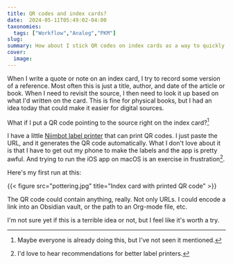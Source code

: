 ```yaml
---
title: QR codes and index cards?
date:  2024-05-11T05:49:02-04:00
taxonomies:
  tags: ["Workflow","Analog","PKM"]
slug: 
summary: How about I stick QR codes on index cards as a way to quickly find the original reference?
cover:
  image: 
---
```



When I write a quote or note on an index card, I try to record some version of a reference. Most often this is just a title, author, and date of the article or book. When I need to revisit the source, I then need to look it up based on what I'd written on the card. This is fine for physical books, but I had an idea today that could make it easier for digital sources.

What if I put a QR code pointing to the source right on the index card?[^done]

I have a little [Niimbot label printer](https://www.niimbotlabel.com/products/niimbot-d11-label-maker) that can print QR codes. I just paste the URL, and it generates the QR code automatically. What I don't love about it is that I have to get out my phone to make the labels and the app is pretty awful. And trying to run the iOS app on macOS is an exercise in frustration[^printers].

Here's my first run at this:

{{< figure src="pottering.jpg" title="Index card with printed QR code" >}}

The QR code could contain anything, really. Not only URLs. I could encode a link into an Obsidian vault, or the path to an Org-mode file, etc.

I'm not sure yet if this is a terrible idea or not, but I feel like it's worth a try.


[^done]: Maybe everyone is already doing this, but I've not seen it mentioned.
[^printers]: I'd love to hear recommendations for better label printers.

